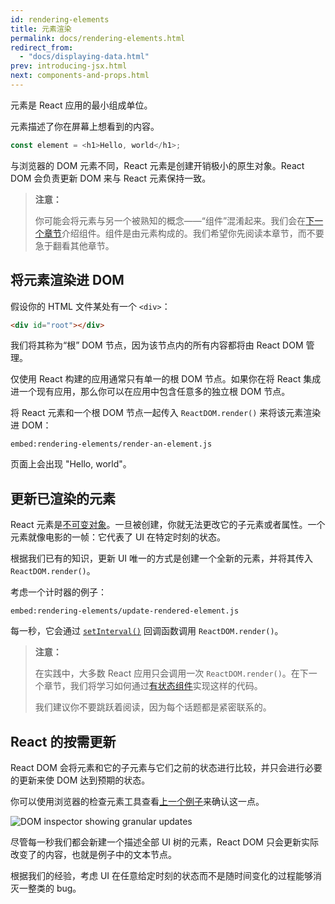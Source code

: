 ```yaml
---
id: rendering-elements
title: 元素渲染
permalink: docs/rendering-elements.html
redirect_from:
  - "docs/displaying-data.html"
prev: introducing-jsx.html
next: components-and-props.html
---
```


元素是 React 应用的最小组成单位。

元素描述了你在屏幕上想看到的内容。

```js
const element = <h1>Hello, world</h1>;
```

与浏览器的 DOM 元素不同，React 元素是创建开销极小的原生对象。React DOM 会负责更新 DOM 来与 React 元素保持一致。

>**注意：**
>
>你可能会将元素与另一个被熟知的概念——“组件”混淆起来。我们会在[下一个章节](/docs/components-and-props.html)介绍组件。组件是由元素构成的。我们希望你先阅读本章节，而不要急于翻看其他章节。

## 将元素渲染进 DOM

假设你的 HTML 文件某处有一个 `<div>`：

```html
<div id="root"></div>
```

我们将其称为“根” DOM 节点，因为该节点内的所有内容都将由 React DOM 管理。

仅使用 React 构建的应用通常只有单一的根 DOM 节点。如果你在将 React 集成进一个现有应用，那么你可以在应用中包含任意多的独立根 DOM 节点。

将 React 元素和一个根 DOM 节点一起传入 `ReactDOM.render()` 来将该元素渲染进 DOM：

`embed:rendering-elements/render-an-element.js`

[](codepen://rendering-elements/render-an-element)

页面上会出现 "Hello, world"。

## 更新已渲染的元素

React 元素是[不可变对象](https://zh.wikipedia.org/wiki/%E4%B8%8D%E5%8F%AF%E8%AE%8A%E7%89%A9%E4%BB%B6)。一旦被创建，你就无法更改它的子元素或者属性。一个元素就像电影的一帧：它代表了 UI 在特定时刻的状态。

根据我们已有的知识，更新 UI 唯一的方式是创建一个全新的元素，并将其传入 `ReactDOM.render()`。

考虑一个计时器的例子：

`embed:rendering-elements/update-rendered-element.js`

[](codepen://rendering-elements/update-rendered-element)

每一秒，它会通过 [`setInterval()`](https://developer.mozilla.org/zh-CN/docs/Web/API/Window/setInterval) 回调函数调用 `ReactDOM.render()`。

>**注意：**
>
>在实践中，大多数 React 应用只会调用一次 `ReactDOM.render()`。在下一个章节，我们将学习如何通过[有状态组件](/docs/state-and-lifecycle.html)实现这样的代码。
>
>我们建议你不要跳跃着阅读，因为每个话题都是紧密联系的。

## React 的按需更新

React DOM 会将元素和它的子元素与它们之前的状态进行比较，并只会进行必要的更新来使 DOM 达到预期的状态。

你可以使用浏览器的检查元素工具查看[上一个例子](codepen://rendering-elements/update-rendered-element)来确认这一点。

![DOM inspector showing granular updates](../images/docs/granular-dom-updates.gif)

尽管每一秒我们都会新建一个描述全部 UI 树的元素，React DOM 只会更新实际改变了的内容，也就是例子中的文本节点。

根据我们的经验，考虑 UI 在任意给定时刻的状态而不是随时间变化的过程能够消灭一整类的 bug。
